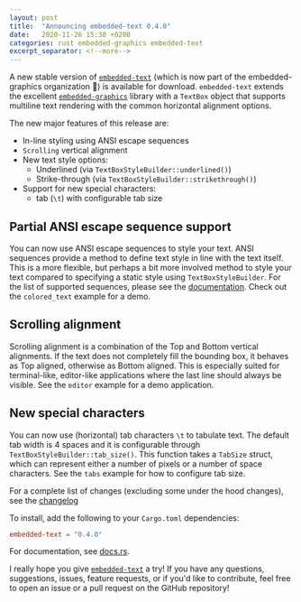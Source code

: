 ```yaml
---
layout: post
title:  "Announcing embedded-text 0.4.0"
date:   2020-11-26 15:30 +0200
categories: rust embedded-graphics embedded-text
excerpt_separator: <!--more-->
---
```


A new stable version of [`embedded-text`] (which is now part of the embedded-graphics organization 🎉)
is available for download. `embedded-text` extends the excellent [`embedded-graphics`] library with
a `TextBox` object that supports multiline text rendering with the common horizontal alignment options.

<!--more-->

The new major features of this release are:
 * In-line styling using ANSI escape sequences
 * `Scrolling` vertical alignment
 * New text style options:
   * Underlined (via `TextBoxStyleBuilder::underlined()`)
   * Strike-through (via `TextBoxStyleBuilder::strikethrough()`)
 * Support for new special characters:
   * tab (`\t`) with configurable tab size

## Partial ANSI escape sequence support

You can now use ANSI escape sequences to style your text. ANSI sequences provide a method to define
text style in line with the text itself. This is a more flexible, but perhaps a bit more involved
method to style your text compared to specifying a static style using `TextBoxStyleBuilder`.
For the list of supported sequences, please see the [documentation][ansi-docs].
Check out the `colored_text` example for a demo.

## Scrolling alignment

Scrolling alignment is a combination of the Top and Bottom vertical alignments. If the text does not
completely fill the bounding box, it behaves as Top aligned, otherwise as Bottom aligned. This is
especially suited for terminal-like, editor-like applications where the last line should always be
visible.
See the `editor` example for a demo application.

## New special characters

You can now use (horizontal) tab characters `\t` to tabulate text. The default tab width is 4 spaces
and it is configurable through `TextBoxStyleBuilder::tab_size()`. This function takes a `TabSize`
struct, which can represent either a number of pixels or a number of space characters.
See the `tabs` example for how to configure tab size.

For a complete list of changes (excluding some under the hood changes), see the [changelog]

To install, add the following to your `Cargo.toml` dependencies:
```toml
embedded-text = "0.4.0"
```

For documentation, see [docs.rs].

I really hope you give [`embedded-text`] a try! If you have any questions, suggestions, issues,
feature requests, or if you'd like to contribute, feel free to open an issue or a pull request on
the GitHub repository!

[`embedded-text`]: https://github.com/embedded-graphics/embedded-text
[`embedded-graphics`]: https://github.com/embedded-graphics/embedded-graphics
[docs.rs]: https://docs.rs/embedded-text/
[changelog]: https://github.com/embedded-graphics/embedded-text/blob/v0.4.0/CHANGELOG.md
[ansi-docs]: https://docs.rs/embedded-text/0.4.0/embedded_text/style/index.html
